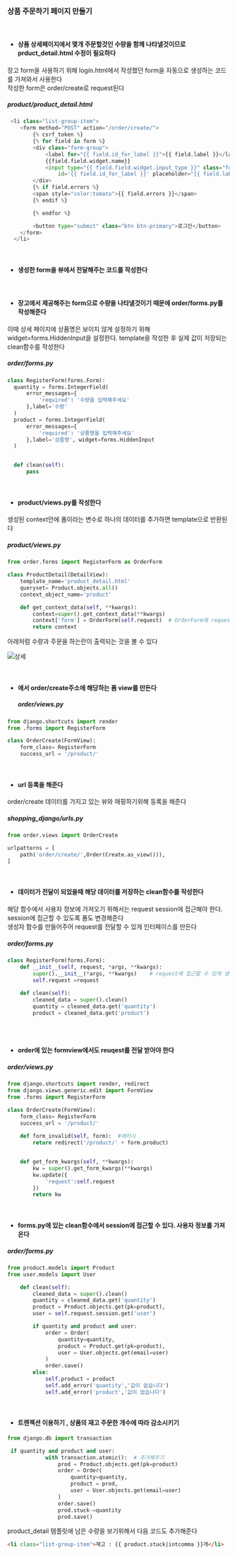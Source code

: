 ### 상품 주문하기 페이지 만들기
<br>

- #### 상품 상세페이지에서 몇개 주문할것인 수량을 함께 나타낼것이므로 prduct_detail.html 수정이 필요하다  
장고 form을 사용하기 위해 login.html에서 작성했던 form을 자동으로 생성하는 코드를 가져와서 사용한다    
작성한 form은 order/create로 request된다 

##### product/product_detail.html

```python
 <li class="list-group-item">
    <form method="POST" action="/order/create/">
        {% csrf_token %}
        {% for field in form %}
        <div class="form-group">
            <label for="{{ field.id_for_label }}">{{ field.label }}</label>
            {{field.field.widget.name}}
            <input type="{{ field.field.widget.input_type }}" class="form-control"
                id='{{ field.id_for_label }}' placeholder="{{ field.label }}" name='{{ field.name }}' value="{% ifequal field.name 'product' %} {{product.id}}{% endifequal %}">
        </div>
        {% if field.errors %}
        <span style="color:tomato">{{ field.errors }}</span>
        {% endif %}

        {% endfor %}

        <button type="submit" class="btn btn-primary">로그인</button>
    </form>
  </li>

```
<br>

- #### 생성한 form을 뷰에서 전달해주는 코드를 작성한다   


<br>

- #### 장고에서 제공해주는 form으로 수량을 나타낼것이기 때문에 order/forms.py를 작성해준다   
이때 상세 페이지에 상품명은 보이지 않게 설정하기 위해 widget=forms.HiddenInput을 설정한다. template을 작성한 후 실제 값이 저장되는 clean함수를 작성한다

##### order/forms.py

```python
class RegisterForm(forms.Form):
  quantity = forms.IntegerField(
      error_messages={
          'required': '수량을 입력해주세요'
      },label='수량'
  )
  product = forms.IntegerField(
      error_messages={
          'required': '상품명을 입력해주세요'
      },label='상품명', widget=forms.HiddenInput
  )


  def clean(self):
      pass

```

<br>

- #### product/views.py를 작성한다   
생성된 context안에 폼이라는 변수로 하나의 데이터를 추가하면 template으로 반환된다

##### product/views.py

```python
from order.forms import RegisterForm as OrderForm

class ProductDetail(DetailView):
    template_name='product_detail.html'
    queryset= Product.objects.all()
    context_object_name='product'

    def get_context_data(self, **kwargs):
        context=super().get_context_data(**kwargs)
        context['form'] = OrderForm(self.request)  # OrderForm에 request를 전달해준다 
        return context
```
아래처럼 수량과 주문을 하는란이 출력되는 것을 볼 수 있다

![상세](https://user-images.githubusercontent.com/64240637/104592288-4b739c00-56b1-11eb-81a3-525f07406b31.PNG)

<br>

- #### <form method="POST" action="/order/create/">에서 order/create주소에 해당하는 폼 view를 만든다  
  
  ##### order/views.py

```python
from django.shortcuts import render
from .forms import RegisterForm

class OrderCreate(FormView):
    form_class= RegisterForm
    success_url = '/product/'
```
  <br>
  
- #### url 등록을 해준다

order/create 데이터를 가지고 있는 뷰와 매핑하기위해 등록을 해준다

##### shopping_django/urls.py
```python
from order.views import OrderCreate

urlpatterns = [
    path('order/create/',Order(Create.as_view())),
]
```
<br>

- #### 데이터가 전달이 되었을때 해당 데이터를 저장하는 clean함수를 작성한다   
해당 함수에서 사용자 정보에 가져오기 위해서는 request session에 접근해야 한다. session에 접근할 수 있도록 폼도 변경해준다  
생성자 함수를 만들어주어 request를 전달할 수 있게 인터페이스를 만든다 

##### order/forms.py

```python
class RegisterForm(forms.Form): 
    def __init__(self, request, *args, **kwargs):
        super().__init__(*args, **kwargs)    # request에 접근할 수 있게 생성자를 추가한다
        self.request =request
        
    def clean(self):
        cleaned_data = super().clean()
        quantity = cleaned_data.get('quantity')
        product = cleaned_data.get('product')
        
```
<br>

- #### order에 있는 formview에서도 reuqest를 전달 받아야 한다

##### order/views.py
```python
from django.shortcuts import render, redirect
from django.views.generic.edit import FormView
from .forms import RegisterForm

class OrderCreate(FormView):
    form_class= RegisterForm
    success_url = '/product/'
    
    def form_invalid(self, form):  #에러시 
        return redirect('/product/' + form.product)


    def get_form_kwargs(self, **kwargs):
        kw = super().get_form_kwargs(**kwargs)
        kw.update({
            'request':self.request
        })
        return kw
```
<br>

- #### forms.py에 있는 clean함수에서 session에 접근할 수 있다. 사용자 정보를 가져온다

##### order/forms.py

```order/forms.py
from product.models import Product
from user.models import User

    def clean(self):
        cleaned_data = super().clean()
        quantity = cleaned_data.get('quantity')
        product = Product.objects.get(pk=product),
        user = self.request.session.get('user')

        if quantity and product and user:
            order = Order(
                quantity=quantity,
                product = Product.get(pk=product),
                user = User.objects.get(email=user)
            )
            order.save()
        else:
            self.product = product
            self.add_error('quantity','값이 없습니다')
            self.add_error('product','값이 없습니다')

```
<br>

- #### 트랜젝션 이용하기 , 상품의 재고 주문한 개수에 따라 감소시키기   

```order/forms.py
from django.db import transaction

 if quantity and product and user:
            with transaction.atomic():  # 추가해주기
                prod = Product.objects.get(pk=product)
                order = Order(
                    quantity=quantity,
                    product = prod,
                    user = User.objects.get(email=user)
                )
                order.save()
                prod.stuck-=quantity
                prod.save()
```
product_detail 템플릿에 남은 수량을 보기위해서 다음 코드도 추가해준다

```html
<li class="list-group-item">재고 : {{ product.stuck|intcomma }}개</li>
```
